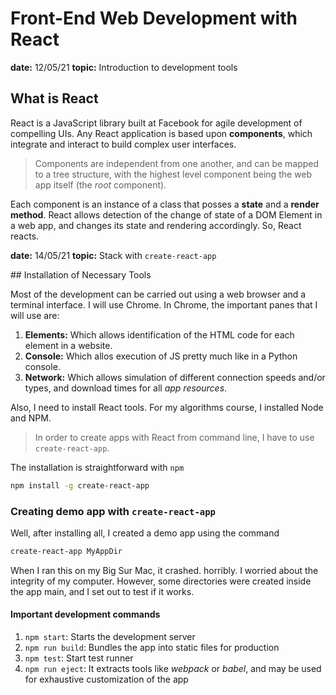 # Front-End Web Development with React

**date:** 12/05/21
**topic:** Introduction to development tools

## What is React

React is a JavaScript library built at Facebook for agile development of compelling UIs. Any React application is based upon **components**, which integrate and interact to build complex user interfaces.

> Components are independent from one another, and can be mapped to a tree structure, with the highest level component being the web app itself (the *root* component).

Each component is an instance of a class that posses a **state** and a **render method**. React allows detection of the change of state of a DOM Element in a web app, and changes its state and rendering accordingly. So, React reacts.

**date:** 14/05/21
**topic:** Stack with ```create-react-app```

## Installation of Necessary Tools

Most of the development can be carried out using a web browser and a terminal interface. I will use Chrome. In Chrome, the important panes that I will use are:

1. **Elements:** Which allows identification of the HTML code for each element in a website.
2. **Console:** Which allos execution of JS pretty much like in a Python console.
3. **Network:** Which allows simulation of different connection speeds and/or types, and download times for all *app resources*.

Also, I need to install React tools. For my algorithms course, I installed Node and NPM. 

>In order to create apps with React from command line, I have to use ```create-react-app```.

The installation is straightforward with ```npm```

```bash
npm install -g create-react-app
```

### Creating demo app with ```create-react-app```

Well, after installing all, I created a demo app using the command

```bash
create-react-app MyAppDir
```

When I ran this on my Big Sur Mac, it crashed. horribly. I worried about the integrity of my computer. However, some directories were created inside the app main, and I set out to test if it works.

#### Important development commands

1. ```npm start```: Starts the development server
1. ```npm run build```: Bundles the app into static files for production
1. ```npm test```: Start test runner
1. ```npm run eject```: It extracts tools like *webpack* or *babel*, and may be used for exhaustive customization of the app
